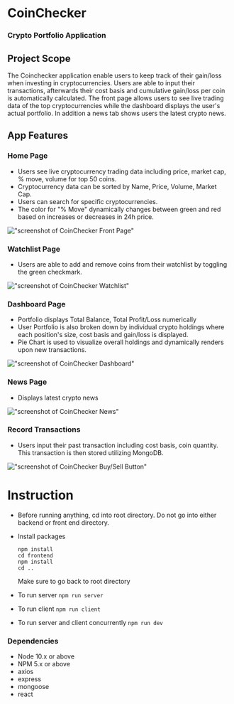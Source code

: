 CoinChecker
=========
### Crypto Portfolio Application

## Project Scope
The Coinchecker application enable users to keep track of their gain/loss when investing in cryptocurrencies. Users are able to input their 
transactions, afterwards their cost basis and cumulative gain/loss per coin is automatically calculated. The front page allows users to see live trading data of the 
top cryptocurrencies while the dashboard displays the user's actual portfolio. In addition a news tab shows users the latest crypto news.

## App Features


### Home Page
- Users see live cryptocurrency trading data including price, market cap, % move, volume for top 50 coins.
- Cryptocurrency data can be sorted by Name, Price, Volume, Market Cap.
- Users can search for specific cryptocurrencies.
- The color for "% Move" dynamically changes between green and red based on increases or decreases in 24h price.

!["screenshot of CoinChecker Front Page"](https://github.com/Davichavix/CoinChecker/blob/feature/README/docs/CoinChecker_FrontPage.png)

### Watchlist Page
- Users are able to add and remove coins from their watchlist by toggling the green checkmark.

!["screenshot of CoinChecker Watchlist"](https://github.com/Davichavix/CoinChecker/blob/feature/README/docs/Watch_list_screenshot.png)

### Dashboard Page
- Portfolio displays Total Balance, Total Profit/Loss numerically
- User Portfolio is also broken down by individual crypto holdings where each position's size, cost basis and gain/loss is displayed.
- Pie Chart is used to visualize overall holdings and dynamically renders upon new transactions.

!["screenshot of CoinChecker Dashboard"](https://github.com/Davichavix/CoinChecker/blob/feature/README/docs/Crypto_portfolio_dashboard_screenshot.png)

### News Page
- Displays latest crypto news 

!["screenshot of CoinChecker News"](https://github.com/Davichavix/CoinChecker/blob/feature/README/docs/Crypto_news_screenshot.png)

### Record Transactions
- Users input their past transaction including cost basis, coin quantity. This transaction is then stored utilizing MongoDB.

!["screenshot of CoinChecker Buy/Sell Button"](https://github.com/Davichavix/CoinChecker/blob/feature/README/docs/Add_Sell_Button_screenshot.png)


# Instruction
* Before running anything, cd into root directory. Do not go into either backend or front end directory.
* Install packages
  ``` 
  npm install 
  cd frontend 
  npm install
  cd ..
  ```
  Make sure to go back to root directory

* To run server
  ` npm run server `
* To run client
  ` npm run client `
* To run server and client concurrently
  ` npm run dev `

### Dependencies
- Node 10.x or above
- NPM 5.x or above
- axios
- express
- mongoose
- react
